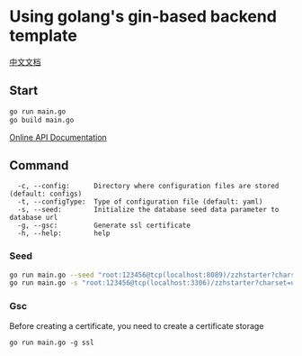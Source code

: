 # Using golang's gin-based backend template


[中文文档](./README-CN.md)
## Start

```sh
go run main.go
go build main.go
```

[Online API Documentation](https://www.apifox.cn/apidoc/project-2379970/api-65717385)


## Command

```
  -c, --config:      Directory where configuration files are stored (default: configs)
  -t, --configType:  Type of configuration file (default: yaml)
  -s, --seed:        Initialize the database seed data parameter to database url
  -g, --gsc:         Generate ssl certificate
  -h, --help:        help
```

### Seed

```sh
go run main.go --seed "root:123456@tcp(localhost:8089)/zzhstarter?charset=utf8mb4&parseTime=True&loc=Local"
go run main.go -s "root:123456@tcp(localhost:3306)/zzhstarter?charset=utf8mb4&parseTime=True&loc=Local"
```

### Gsc
Before creating a certificate, you need to create a certificate storage
```
go run main.go -g ssl
```
